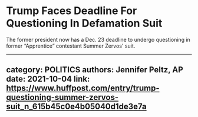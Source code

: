 # Trump Faces Deadline For Questioning In Defamation Suit

The former president now has a Dec. 23 deadline to undergo questioning in former “Apprentice” contestant Summer Zervos' suit.

---
category: POLITICS
authors: Jennifer Peltz, AP
date: 2021-10-04
link: https://www.huffpost.com/entry/trump-questioning-summer-zervos-suit_n_615b45c0e4b05040d1de3e7a
---

